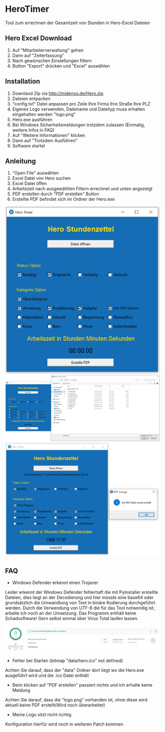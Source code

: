 # HeroTimer

Tool zum errechnen der Gesamtzeit von Stunden in Hero-Excel Dateien
## Hero Excel Download

1. Auf "Mitarbeiterverwaltung" gehen
2. Dann auf "Zeiterfassung"
3. Nach gewünschen Einstellungen filtern
4. Button "Export" drücken und "Excel" auswählen 

## Installation

1. Downlaod Zip via http://midenos.de/Hero.zip
2. Dateien entpacken 
3. "config.txt" Datei anpassen pro Zeile
    Ihre Firma
    Ihre Straße
    Ihre PLZ
4. Eigenes Logo verwenden, Dateiname und Dateityp muss erhalten eingehalten werden "logo.png"
5. Hero.exe ausführen
6. Bei Windows Sicherheitsmeldungen trotzdem zulassen (Einmalig, weitere Infos in FAQ)
7. Auf "Weitere Informationen" klicken
8. Dann auf "Trotzdem Ausführen"
9. Software startet

## Anleitung

1. "Open File" auswählen
2. Excel Datei von Hero suchen
3. Excel Datei öffen
4. Arbeitszeit nach ausgewählten Filtern errechnet und unten angezeigt 
5. PDF erstellen durch "PDF erstellen" Button 
6. Erstellte PDF befindet sich im Ordner der Hero.exe

![FAQ Pic 1](/ReadmePictures/tool_1.JPG)
![FAQ Pic 2](/ReadmePictures/tool_2.JPG)
![FAQ Pic 3](/ReadmePictures/tool_3.JPG)

## FAQ

- Windows Defender erkennt einen Trojaner

Leider erkennt der Windows Defender fehlerhaft die mit PyInstaller erstellte Dateien, dies liegt an der Decodierung und hier müsste eine base64 oder grundsätzlich die Umwandlung von Text in binäre Kodierung durchgeführt werden. Durch die Verwendung von UTF-8 die für das Tool notwendig ist, arbeite ich noch an der Umsetzung.
Das Programm enthält keine Schadsoftware! Gern selbst einmal über Virus Total laufen lassen.

![Virus Total](/ReadmePictures/VirusTotal.JPG)

- Fehler bei Starten (bitmap "data/hero.ico" not defined)

Achten Sie darauf, dass der "data" Ordner dort liegt wo die Hero.exe ausgeführt wird und die .ico Datei enthält

- Beim klicken auf "PDF erstellen" passiert nichts und ich erhalte keine Meldung

Achten Sie darauf, dass die "logo.png" vorhanden ist, ohne diese wird aktuell keine PDF erstellt(Wird noch überarbeitet)

- Meine Logo sitzt nicht richtig

Konfiguration hierfür wird noch in weiteren Patch kommen
